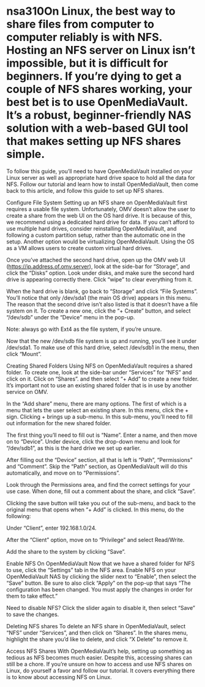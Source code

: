 # nsa310On Linux, the best way to share files from computer to computer reliably is with NFS. Hosting an NFS server on Linux isn’t impossible, but it is difficult for beginners. If you’re dying to get a couple of NFS shares working, your best bet is to use OpenMediaVault. It’s a robust, beginner-friendly NAS solution with a web-based GUI tool that makes setting up NFS shares simple.

To follow this guide, you’ll need to have OpenMediaVault installed on your Linux server as well as appropriate hard drive space to hold all the data for NFS. Follow our tutorial and learn how to install OpenMediaVault, then come back to this article, and follow this guide to set up NFS shares.

Configure File System
Setting up an NFS share on OpenMediaVault first requires a usable file system. Unfortunately, OMV doesn’t allow the user to create a share from the web UI on the OS hard drive. It is because of this, we recommend using a dedicated hard drive for data. If you can’t afford to use multiple hard drives, consider reinstalling OpenMediaVault, and following a custom partition setup, rather than the automatic one in the setup. Another option would be virtualizing OpenMediaVault. Using the OS as a VM allows users to create custom virtual hard drives.

Once you’ve attached the second hard drive, open up the OMV web UI (https://ip.address.of.omv.server), look at the side-bar for “Storage”, and click the “Disks” option. Look under disks, and make sure the second hard drive is appearing correctly there. Click “wipe” to clear everything from it.



When the hard drive is blank, go back to “Storage” and click “File Systems”. You’ll notice that only /dev/sda1 (the main OS drive) appears in this menu. The reason that the second drive isn’t also listed is that it doesn’t have a file system on it. To create a new one, click the “+ Create” button, and select “/dev/sdb” under the “Device” menu in the pop-up.



Note: always go with Ext4 as the file system, if you’re unsure.

Now that the new /dev/sdb file system is up and running, you’ll see it under /dev/sda1. To make use of this hard drive, select /dev/sdb1 in the menu, then click “Mount”.

Creating Shared Folders
Using NFS on OpenMediaVault requires a shared folder. To create one, look at the side-bar under “Services” for “NFS” and click on it. Click on “Shares”. and then select “+ Add” to create a new folder. It’s important not to use an existing shared folder that is in use by another service on OMV.

In the “Add share” menu, there are many options. The first of which is a menu that lets the user select an existing share. In this menu, click the + sign. Clicking + brings up a sub-menu. In this sub-menu, you’ll need to fill out information for the new shared folder.

The first thing you’ll need to fill out is “Name”. Enter a name, and then move on to “Device”. Under device, click the drop-down menu and look for “/dev/sdb1”, as this is the hard drive we set up earlier.

After filling out the “Device” section, all that is left is “Path”, “Permissions” and “Comment”. Skip the “Path” section, as OpenMediaVault will do this automatically, and move on to “Permissions”.

Look through the Permissions area, and find the correct settings for your use case. When done, fill out a comment about the share, and click “Save”.



Clicking the save button will take you out of the sub-menu, and back to the original menu that opens when “+ Add” is clicked. In this menu, do the following:

Under “Client”, enter 192.168.1.0/24.

After the “Client” option, move on to “Privilege” and select Read/Write.

Add the share to the system by clicking “Save”.

Enable NFS On OpenMediaVault
Now that we have a shared folder for NFS to use, click the “Settings” tab in the NFS area. Enable NFS on your OpenMediaVault NAS by clicking the slider next to “Enable”, then select the “Save” button. Be sure to also click “Apply” on the pop-up that says “The configuration has been changed. You must apply the changes in order for them to take effect.”

Need to disable NFS? Click the slider again to disable it, then select “Save” to save the changes.

Deleting NFS shares
To delete an NFS share in OpenMediaVault, select “NFS” under “Services”, and then click on “Shares”. In the shares menu, highlight the share you’d like to delete, and click “X Delete” to remove it.

Access NFS Shares
With OpenMediaVault’s help, setting up something as tedious as NFS becomes much easier. Despite this, accessing shares can still be a chore. If you’re unsure on how to access and use NFS shares on Linux, do yourself a favor and follow our tutorial. It covers everything there is to know about accessing NFS on Linux.
